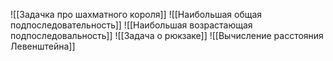 ![[Задачка про шахматного короля]]
![[Наибольшая общая подпоследовательность]]
![[Наибольшая возрастающая подпоследовальность]]
![[Задача о рюкзаке]]
![[Вычисление расстояния Левенштейна]]